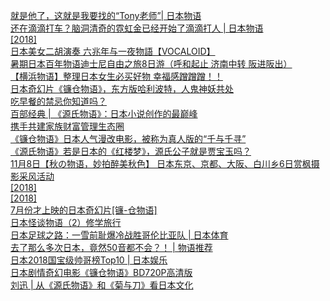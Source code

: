   
[就是他了，这就是我要找的“Tony老师”| 日本物语](http://www.dianyue.me/archives/777/geu4cupgnviku4ad/)  
[还在滴滴打车？脑洞清奇的霓虹金已经开始了滴滴打人 | 日本物语](http://www.dianyue.me/archives/883/c6jba85v4iq8xqc4/)  
[[2018]](http://www.dianyue.me/archives/858/b9tlwpm66e3v2grz/)  
[日本美女二胡演奏 六兆年与一夜物語【VOCALOID】](http://www.dianyue.me/archives/399/ry3q5zvf4x6hu3kv/)  
[暑期日本百年物语迪士尼自由之旅8日游（呼和起止 济南中转 阪进阪出）](http://www.dianyue.me/archives/341/4wh843zrkczso1m2/)  
[【横浜物语】整理日本女生必买好物 幸福感蹭蹭蹭！！](http://www.dianyue.me/archives/825/eijjkb3fztvsddd1/)  
[日本奇幻片《镰仓物语》，东方版哈利波特，人鬼神妖共处](http://www.dianyue.me/archives/884/6jagvyog7mw3w2cs/)  
[吃早餐的禁忌你知道吗？](http://www.dianyue.me/archives/534/k8zbzpcimjg2b05e/)  
[百部经典 | 《源氏物语》：日本小说创作的最巅峰](http://www.dianyue.me/archives/542/c4v8wi878644t6gb/)  
[携手共建家族财富管理生态圈](http://www.dianyue.me/archives/797/odk1lwo7sslr3cb2/)  
[《镰仓物语》日本人气漫改电影，被称为真人版的“千与千寻”](http://www.dianyue.me/archives/367/pneq6uwuokzr2ojn/)  
[《源氏物语》若是日本的《红楼梦》，源氏公子就是贾宝玉吗？](http://www.dianyue.me/archives/308/w4b3725w60b0lwip/)  
[11月8日【秋の物语，妙拍醉美秋色】 日本东京、京都、大阪、白川乡6日赏枫摄影采风活动](http://www.dianyue.me/archives/024/xsgiljufucid71ap/)  
[[2018]](http://www.dianyue.me/archives/150/45useq6js1in3t5t/)  
[[2018]](http://www.dianyue.me/archives/162/qgptw8av4pbt7bwf/)  
[7月份才上映的日本奇幻片[镰-仓物语]](http://www.dianyue.me/archives/979/k8mdahabilzm2zzb/)  
[日本怪谈物语（2）修学旅行](http://www.dianyue.me/archives/547/lida8jvnyjw45cfm/)  
[日本足球之路：一雪前耻爆冷战胜哥伦比亚队 | 日本体育](http://www.dianyue.me/archives/757/cxprzb4oa1h9l188/)  
[去了那么多次日本，竟然50音都不会？！ | 物语推荐](http://www.dianyue.me/archives/757/x7e58c07i0u9er57/)  
[日本2018国宝级帅哥榜Top10 | 日本娱乐](http://www.dianyue.me/archives/777/tj8pemc0r0cwab3b/)  
[日本剧情奇幻电影《镰仓物语》BD720P高清版](http://www.dianyue.me/archives/378/5citfot287gespex/)  
[刘迅 | 从《源氏物语》和《菊与刀》看日本文化](http://www.dianyue.me/archives/222/d0s2uviaje9gju9l/)